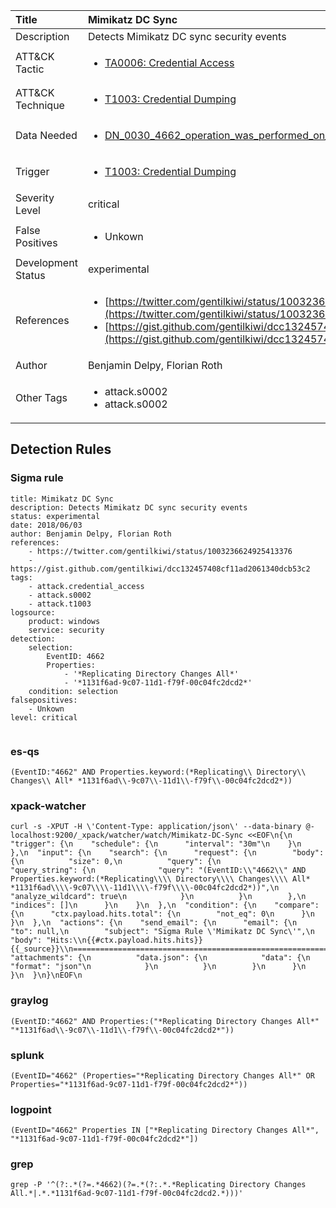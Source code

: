 | Title                | Mimikatz DC Sync                                                                                                                                                 |
|:---------------------|:------------------------------------------------------------------------------------------------------------------------------------------------------------|
| Description          | Detects Mimikatz DC sync security events                                                                                                                                           |
| ATT&amp;CK Tactic    | <ul><li>[TA0006: Credential Access](https://attack.mitre.org/tactics/TA0006)</li></ul>  |
| ATT&amp;CK Technique | <ul><li>[T1003: Credential Dumping](https://attack.mitre.org/techniques/T1003)</li></ul>                             |
| Data Needed          | <ul><li>[DN_0030_4662_operation_was_performed_on_an_object](../Data_Needed/DN_0030_4662_operation_was_performed_on_an_object.md)</li></ul>                                                         |
| Trigger              | <ul><li>[T1003: Credential Dumping](../Triggers/T1003.md)</li></ul>  |
| Severity Level       | critical                                                                                                                                                 |
| False Positives      | <ul><li>Unkown</li></ul>                                                                  |
| Development Status   | experimental                                                                                                                                                |
| References           | <ul><li>[https://twitter.com/gentilkiwi/status/1003236624925413376](https://twitter.com/gentilkiwi/status/1003236624925413376)</li><li>[https://gist.github.com/gentilkiwi/dcc132457408cf11ad2061340dcb53c2](https://gist.github.com/gentilkiwi/dcc132457408cf11ad2061340dcb53c2)</li></ul>                                                          |
| Author               | Benjamin Delpy, Florian Roth                                                                                                                                                |
| Other Tags           | <ul><li>attack.s0002</li><li>attack.s0002</li></ul> | 

## Detection Rules

### Sigma rule

```
title: Mimikatz DC Sync
description: Detects Mimikatz DC sync security events
status: experimental
date: 2018/06/03
author: Benjamin Delpy, Florian Roth
references:
    - https://twitter.com/gentilkiwi/status/1003236624925413376
    - https://gist.github.com/gentilkiwi/dcc132457408cf11ad2061340dcb53c2
tags:
    - attack.credential_access
    - attack.s0002
    - attack.t1003
logsource:
    product: windows
    service: security
detection:
    selection:
        EventID: 4662
        Properties: 
            - '*Replicating Directory Changes All*'
            - '*1131f6ad-9c07-11d1-f79f-00c04fc2dcd2*'
    condition: selection
falsepositives:
    - Unkown
level: critical


```




### es-qs
    
```
(EventID:"4662" AND Properties.keyword:(*Replicating\\ Directory\\ Changes\\ All* *1131f6ad\\-9c07\\-11d1\\-f79f\\-00c04fc2dcd2*))
```


### xpack-watcher
    
```
curl -s -XPUT -H \'Content-Type: application/json\' --data-binary @- localhost:9200/_xpack/watcher/watch/Mimikatz-DC-Sync <<EOF\n{\n  "trigger": {\n    "schedule": {\n      "interval": "30m"\n    }\n  },\n  "input": {\n    "search": {\n      "request": {\n        "body": {\n          "size": 0,\n          "query": {\n            "query_string": {\n              "query": "(EventID:\\"4662\\" AND Properties.keyword:(*Replicating\\\\ Directory\\\\ Changes\\\\ All* *1131f6ad\\\\-9c07\\\\-11d1\\\\-f79f\\\\-00c04fc2dcd2*))",\n              "analyze_wildcard": true\n            }\n          }\n        },\n        "indices": []\n      }\n    }\n  },\n  "condition": {\n    "compare": {\n      "ctx.payload.hits.total": {\n        "not_eq": 0\n      }\n    }\n  },\n  "actions": {\n    "send_email": {\n      "email": {\n        "to": null,\n        "subject": "Sigma Rule \'Mimikatz DC Sync\'",\n        "body": "Hits:\\n{{#ctx.payload.hits.hits}}{{_source}}\\n================================================================================\\n{{/ctx.payload.hits.hits}}",\n        "attachments": {\n          "data.json": {\n            "data": {\n              "format": "json"\n            }\n          }\n        }\n      }\n    }\n  }\n}\nEOF\n
```


### graylog
    
```
(EventID:"4662" AND Properties:("*Replicating Directory Changes All*" "*1131f6ad\\-9c07\\-11d1\\-f79f\\-00c04fc2dcd2*"))
```


### splunk
    
```
(EventID="4662" (Properties="*Replicating Directory Changes All*" OR Properties="*1131f6ad-9c07-11d1-f79f-00c04fc2dcd2*"))
```


### logpoint
    
```
(EventID="4662" Properties IN ["*Replicating Directory Changes All*", "*1131f6ad-9c07-11d1-f79f-00c04fc2dcd2*"])
```


### grep
    
```
grep -P '^(?:.*(?=.*4662)(?=.*(?:.*.*Replicating Directory Changes All.*|.*.*1131f6ad-9c07-11d1-f79f-00c04fc2dcd2.*)))'
```


